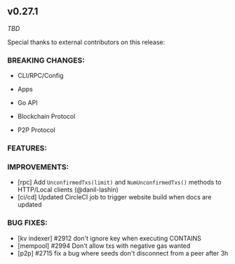 ## v0.27.1

*TBD*

Special thanks to external contributors on this release:

### BREAKING CHANGES:

* CLI/RPC/Config

* Apps

* Go API

* Blockchain Protocol

* P2P Protocol

### FEATURES:

### IMPROVEMENTS:
- [rpc] Add `UnconfirmedTxs(limit)` and `NumUnconfirmedTxs()` methods to HTTP/Local clients (@danil-lashin)
- [ci/cd] Updated CircleCI job to trigger website build when docs are updated

### BUG FIXES:
- [kv indexer] \#2912 don't ignore key when executing CONTAINS
- [mempool] \#2994 Don't allow txs with negative gas wanted
- [p2p] \#2715 fix a bug where seeds don't disconnect from a peer after 3h
